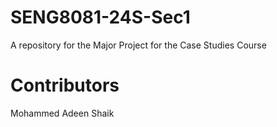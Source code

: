 # SENG8081-24S-Sec1
A repository for the Major Project for the Case Studies Course

# Contributors
Mohammed Adeen Shaik
